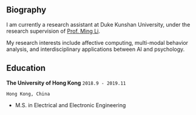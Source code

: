 ## Biography

I am currently a research assistant at Duke Kunshan University, under the research supervision of [Prof. Ming Li](https://scholars.duke.edu/person/MingLi). 

My research interests include affective computing, multi-modal behavior analysis, and interdisciplinary applications between AI and psychology. 



## Education

__The University of Hong Kong__                                         														`2018.9 - 2019.11`



 ``` Hong Kong, China ```

- M.S. in Electrical and Electronic Engineering

  





